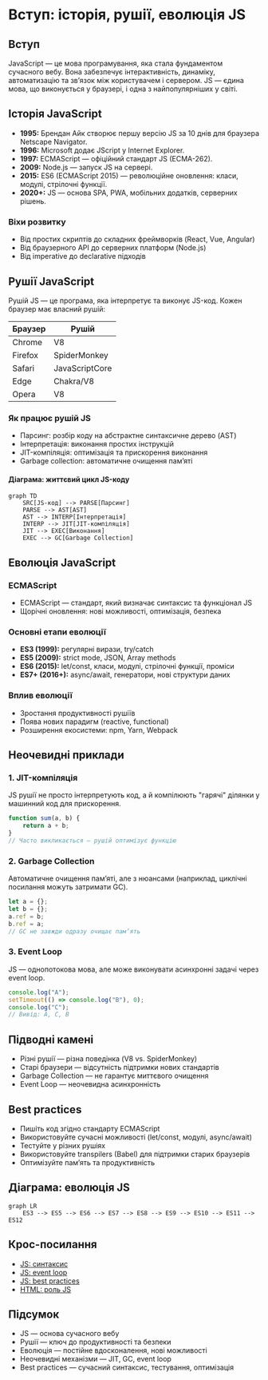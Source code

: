 # Вступ: історія, рушії, еволюція JS

## Вступ

JavaScript — це мова програмування, яка стала фундаментом сучасного вебу. Вона забезпечує інтерактивність, динаміку, автоматизацію та зв’язок між користувачем і сервером. JS — єдина мова, що виконується у браузері, і одна з найпопулярніших у світі.

## Історія JavaScript

-   **1995:** Брендан Айк створює першу версію JS за 10 днів для браузера Netscape Navigator.
-   **1996:** Microsoft додає JScript у Internet Explorer.
-   **1997:** ECMAScript — офіційний стандарт JS (ECMA-262).
-   **2009:** Node.js — запуск JS на сервері.
-   **2015:** ES6 (ECMAScript 2015) — революційне оновлення: класи, модулі, стрілочні функції.
-   **2020+:** JS — основа SPA, PWA, мобільних додатків, серверних рішень.

### Віхи розвитку

-   Від простих скриптів до складних фреймворків (React, Vue, Angular)
-   Від браузерного API до серверних платформ (Node.js)
-   Від imperative до declarative підходів

## Рушії JavaScript

Рушій JS — це програма, яка інтерпретує та виконує JS-код. Кожен браузер має власний рушій:

| Браузер | Рушій          |
| ------- | -------------- |
| Chrome  | V8             |
| Firefox | SpiderMonkey   |
| Safari  | JavaScriptCore |
| Edge    | Chakra/V8      |
| Opera   | V8             |

### Як працює рушій JS

-   Парсинг: розбір коду на абстрактне синтаксичне дерево (AST)
-   Інтерпретація: виконання простих інструкцій
-   JIT-компіляція: оптимізація та прискорення виконання
-   Garbage collection: автоматичне очищення пам’яті

#### Діаграма: життєвий цикл JS-коду

```mermaid
graph TD
    SRC[JS-код] --> PARSE[Парсинг]
    PARSE --> AST[AST]
    AST --> INTERP[Інтерпретація]
    INTERP --> JIT[JIT-компіляція]
    JIT --> EXEC[Виконання]
    EXEC --> GC[Garbage Collection]
```

## Еволюція JavaScript

### ECMAScript

-   ECMAScript — стандарт, який визначає синтаксис та функціонал JS
-   Щорічні оновлення: нові можливості, оптимізація, безпека

### Основні етапи еволюції

-   **ES3 (1999):** регулярні вирази, try/catch
-   **ES5 (2009):** strict mode, JSON, Array methods
-   **ES6 (2015):** let/const, класи, модулі, стрілочні функції, проміси
-   **ES7+ (2016+):** async/await, генератори, нові структури даних

### Вплив еволюції

-   Зростання продуктивності рушіїв
-   Поява нових парадигм (reactive, functional)
-   Розширення екосистеми: npm, Yarn, Webpack

## Неочевидні приклади

### 1. JIT-компіляція

JS рушії не просто інтерпретують код, а й компілюють "гарячі" ділянки у машинний код для прискорення.

```js
function sum(a, b) {
    return a + b;
}
// Часто викликається — рушій оптимізує функцію
```

### 2. Garbage Collection

Автоматичне очищення пам’яті, але з нюансами (наприклад, циклічні посилання можуть затримати GC).

```js
let a = {};
let b = {};
a.ref = b;
b.ref = a;
// GC не завжди одразу очищає пам’ять
```

### 3. Event Loop

JS — однопотокова мова, але може виконувати асинхронні задачі через event loop.

```js
console.log("A");
setTimeout(() => console.log("B"), 0);
console.log("C");
// Вивід: A, C, B
```

## Підводні камені

-   Різні рушії — різна поведінка (V8 vs. SpiderMonkey)
-   Старі браузери — відсутність підтримки нових стандартів
-   Garbage Collection — не гарантує миттєвого очищення
-   Event Loop — неочевидна асинхронність

## Best practices

-   Пишіть код згідно стандарту ECMAScript
-   Використовуйте сучасні можливості (let/const, модулі, async/await)
-   Тестуйте у різних рушіях
-   Використовуйте transpilers (Babel) для підтримки старих браузерів
-   Оптимізуйте пам’ять та продуктивність

## Діаграма: еволюція JS

```mermaid
graph LR
    ES3 --> ES5 --> ES6 --> ES7 --> ES8 --> ES9 --> ES10 --> ES11 --> ES12
```

## Крос-посилання

-   [JS: синтаксис](./02-syntax.md)
-   [JS: event loop](./04-event-loop.md)
-   [JS: best practices](./10-best-practices.md)
-   [HTML: роль JS](../HTML/05-js-role.md)

## Підсумок

-   JS — основа сучасного вебу
-   Рушії — ключ до продуктивності та безпеки
-   Еволюція — постійне вдосконалення, нові можливості
-   Неочевидні механізми — JIT, GC, event loop
-   Best practices — сучасний синтаксис, тестування, оптимізація
